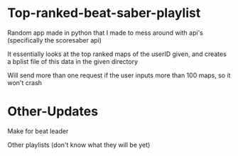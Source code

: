 # Top-ranked-beat-saber-playlist
Random app made in python that I made to mess around with api's (specifically the scoresaber api)

It essentially looks at the top ranked maps of the userID given, and creates a bplist file of this data in the given directory

Will send more than one request if the user inputs more than 100 maps, so it won't crash

# Other-Updates
Make for beat leader

Other playlists (don't know what they will be yet)
